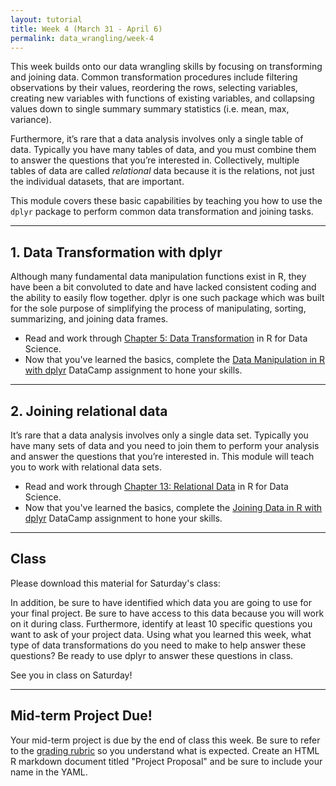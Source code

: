 ```yaml
---
layout: tutorial
title: Week 4 (March 31 - April 6)
permalink: data_wrangling/week-4
---
```


This week builds onto our data wrangling skills by focusing on transforming and joining data. Common transformation procedures include filtering observations by their values, reordering the rows, selecting variables, creating new variables with functions of existing variables, and collapsing values down to single summary summary statistics (i.e. mean, max, variance). 

Furthermore, it’s rare that a data analysis involves only a single table of data. Typically you have many tables of data, and you must combine them to answer the questions that you’re interested in. Collectively, multiple tables of data are called _relational_ data because it is the relations, not just the individual datasets, that are important.

This module covers these basic capabilities by teaching you how to use the `dplyr` package to perform common data transformation and joining tasks.


<hr>

## 1. Data Transformation with dplyr
Although many fundamental data manipulation functions exist in R, they have been a bit convoluted to date and have lacked consistent coding and the ability to easily flow together. dplyr is one such package which was built for the sole purpose of simplifying the process of manipulating, sorting, summarizing, and joining data frames. 

- Read and work through [Chapter 5: Data Transformation](http://r4ds.had.co.nz/transform.html) in R for Data Science.
- Now that you've learned the basics, complete the [Data Manipulation in R with dplyr](https://www.datacamp.com/enterprise/data-wrangling-3778d473-69e7-4941-97df-1bec3ca5ed7c/assignments/46410) DataCamp assignment to hone your skills.

<hr>

## 2. Joining relational data
It’s rare that a data analysis involves only a single data set. Typically you have many sets of data and you need to join them to perform your analysis and answer the questions that you’re interested in. This module will teach you to work with relational data sets.

- Read and work through [Chapter 13: Relational Data](http://r4ds.had.co.nz/relational-data.html) in R for Data Science.
- Now that you've learned the basics, complete the [Joining Data in R with dplyr](https://www.datacamp.com/enterprise/data-wrangling-3778d473-69e7-4941-97df-1bec3ca5ed7c/assignments/46411) DataCamp assignment to hone your skills.

   
<hr>   

## Class

Please download this material for Saturday's class: &nbsp; <a href="https://www.dropbox.com/sh/3ug411fje7g0iuf/AAA9zuyJQTMwTShxeW_ZZkvTa?dl=1" style="color:black;"><i class="fa fa-cloud-download" style="font-size:1em"></i></a>

In addition, be sure to have identified which data you are going to use for your final project.  Be sure to have access to this data because you will work on it during class.  Furthermore, identify at least 10 specific questions you want to ask of your project data. Using what you learned this week, what type of data transformations do you need to make to help answer these questions? Be ready to use dplyr to answer these questions in class.

See you in class on Saturday!

<hr>

## Mid-term Project Due!

Your mid-term project is due by the end of class this week.  Be sure to refer to the [grading rubric](mid-term) so you understand what is expected.  Create an HTML R markdown document titled "Project Proposal" and be sure to include your name in the YAML.
